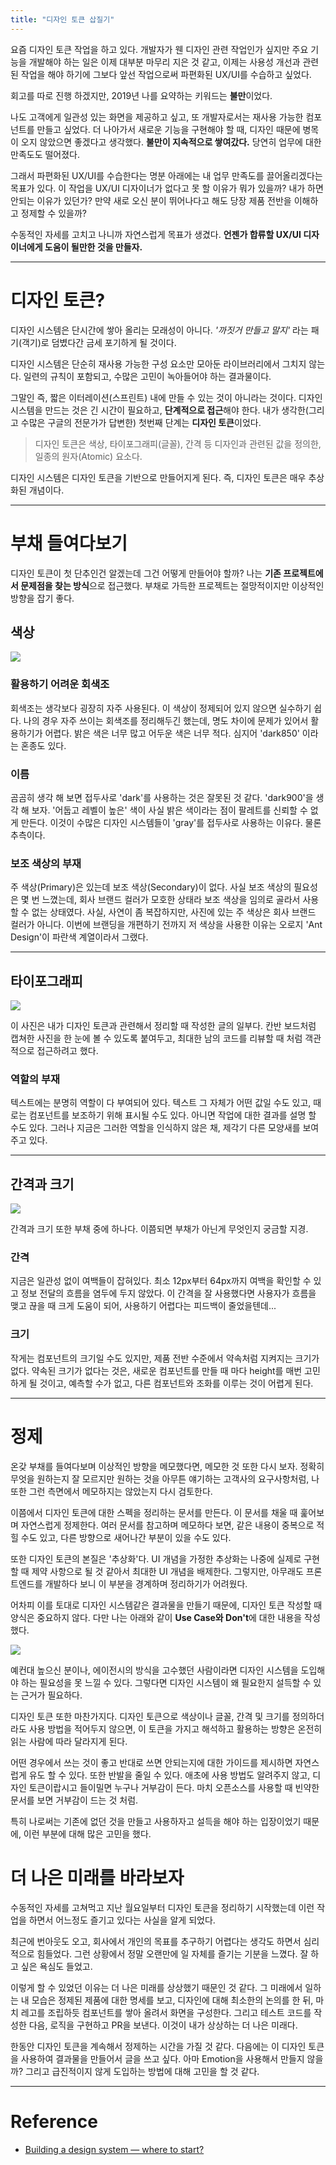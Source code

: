 ```yaml
---
title: "디자인 토큰 삽질기"
---
```


요즘 디자인 토큰 작업을 하고 있다. 개발자가 웬 디자인 관련 작업인가 싶지만 주요 기능을 개발해야 하는 일은 이제 대부분 마무리 지은 것 같고, 이제는 사용성 개선과 관련된 작업을 해야 하기에 그보다 앞선 작업으로써 파편화된 UX/UI를 수습하고 싶었다.

회고를 따로 진행 하겠지만, 2019년 나를 요약하는 키워드는 **불만**이었다.

나도 고객에게 일관성 있는 화면을 제공하고 싶고, 또 개발자로서는 재사용 가능한 컴포넌트를 만들고 싶었다. 더 나아가서 새로운 기능을 구현해야 할 때, 디자인 때문에 병목이 오지 않았으면 좋겠다고 생각했다. **불만이 지속적으로 쌓여갔다.** 당연히 업무에 대한 만족도도 떨어졌다.

그래서 파편화된 UX/UI를 수습한다는 명분 아래에는 내 업무 만족도를 끌어올리겠다는 목표가 있다. 이 작업을 UX/UI 디자이너가 없다고 못 할 이유가 뭐가 있을까? 내가 하면 안되는 이유가 있던가? 만약 새로 오신 분이 뛰어나다고 해도 당장 제품 전반을 이해하고 정제할 수 있을까?

수동적인 자세를 고치고 나니까 자연스럽게 목표가 생겼다. **언젠가 합류할 UX/UI 디자이너에게 도움이 될만한 것을 만들자.**

---

# **디자인 토큰?**

디자인 시스템은 단시간에 쌓아 올리는 모래성이 아니다. _'까짓거 만들고 말지'_ 라는 패기(객기)로 덤볐다간 금세 포기하게 될 것이다.

디자인 시스템은 단순히 재사용 가능한 구성 요소만 모아둔 라이브러리에서 그치지 않는다. 일련의 규칙이 포함되고, 수많은 고민이 녹아들어야 하는 결과물이다.

그말인 즉, 짧은 이터레이션(스프린트) 내에 만들 수 있는 것이 아니라는 것이다. 디자인 시스템을 만드는 것은 긴 시간이 필요하고, **단계적으로 접근**해야 한다. 내가 생각한(그리고 수많은 구글의 전문가가 답변한) 첫번째 단계는 **디자인 토큰**이었다.

> 디자인 토큰은 색상, 타이포그래피(글꼴), 간격 등 디자인과 관련된 값을 정의한, 일종의 원자(Atomic) 요소다.

디자인 시스템은 디자인 토큰을 기반으로 만들어지게 된다. 즉, 디자인 토큰은 매우 추상화된 개념이다.

---

# **부채 들여다보기**

디자인 토큰이 첫 단추인건 알겠는데 그건 어떻게 만들어야 할까? 나는 **기존 프로젝트에서 문제점을 찾는 방식**으로 접근했다. 부채로 가득한 프로젝트는 절망적이지만 이상적인 방향을 잡기 좋다.

## 색상

![](56dc638c-565b-40b1-9b5d-757b8353fd61_1.png)

### **활용하기 어려운 회색조**

회색조는 생각보다 굉장히 자주 사용된다. 이 색상이 정제되어 있지 않으면 실수하기 쉽다. 나의 경우 자주 쓰이는 회색조를 정리해두긴 했는데, 명도 차이에 문제가 있어서 활용하기가 어렵다. 밝은 색은 너무 많고 어두운 색은 너무 적다. 심지어 'dark850' 이라는 혼종도 있다.

### 이름

곰곰히 생각 해 보면 접두사로 'dark'를 사용하는 것은 잘못된 것 같다. 'dark900'을 생각 해 보자. '어둡고 레벨이 높은' 색이 사실 밝은 색이라는 점이 팔레트를 신뢰할 수 없게 만든다. 이것이 수많은 디자인 시스템들이 'gray'를 접두사로 사용하는 이유다. 물론 추측이다.

### 보조 색상의 부재

주 색상(Primary)은 있는데 보조 색상(Secondary)이 없다. 사실 보조 색상의 필요성은 몇 번 느꼈는데, 회사 브랜드 컬러가 모호한 상태라 보조 색상을 임의로 골라서 사용할 수 없는 상태였다. 사실, 사연이 좀 복잡하지만, 사진에 있는 주 색상은 회사 브랜드 컬러가 아니다. 이번에 브랜딩을 개편하기 전까지 저 색상을 사용한 이유는 오로지 'Ant Design'이 파란색 계열이라서 그랬다.

---

## **타이포그래피**

![](553580ed-85d7-4761-beea-0537a8390060_2.png)

이 사진은 내가 디자인 토큰과 관련해서 정리할 때 작성한 글의 일부다. 칸반 보드처럼 캡쳐한 사진을 한 눈에 볼 수 있도록 붙여두고, 최대한 남의 코드를 리뷰할 때 처럼 객관적으로 접근하려고 했다.

### 역할의 부재

텍스트에는 분명히 역할이 다 부여되어 있다. 텍스트 그 자체가 어떤 값일 수도 있고, 때로는 컴포넌트를 보조하기 위해 표시될 수도 있다. 아니면 작업에 대한 결과를 설명 할 수도 있다. 그러나 지금은 그러한 역할을 인식하지 않은 채, 제각기 다른 모양새를 보여주고 있다.

---

## **간격과 크기**

![](29a73e94-cbd8-4c5c-ad71-efe000f1d054_3.png)

간격과 크기 또한 부채 중에 하나다. 이쯤되면 부채가 아닌게 무엇인지 궁금할 지경.

### 간격

지금은 일관성 없이 여백들이 잡혀있다. 최소 12px부터 64px까지 여백을 확인할 수 있고 정보 전달의 흐름을 염두에 두지 않았다. 이 간격을 잘 사용했다면 사용자가 흐름을 맺고 끊을 때 크게 도움이 되어, 사용하기 어렵다는 피드백이 줄었을텐데...

### 크기

작게는 컴포넌트의 크기일 수도 있지만, 제품 전반 수준에서 약속처럼 지켜지는 크기가 없다. 약속된 크기가 없다는 것은, 새로운 컴포넌트를 만들 때 마다 height를 매번 고민하게 될 것이고, 예측할 수가 없고, 다른 컴포넌트와 조화를 이루는 것이 어렵게 된다.

---

# **정제**

온갖 부채를 들여다보며 이상적인 방향을 메모했다면, 메모한 것 또한 다시 보자. 정확히 무엇을 원하는지 잘 모르지만 원하는 것을 아무튼 얘기하는 고객사의 요구사항처럼, 나 또한 그런 측면에서 메모하지는 않았는지 다시 검토한다.

이쯤에서 디자인 토큰에 대한 스펙을 정리하는 문서를 만든다. 이 문서를 채울 때 훑어보며 자연스럽게 정제한다. 여러 문서를 참고하며 메모하다 보면, 같은 내용이 중복으로 적힐 수도 있고, 다른 방향으로 새어나간 부분이 있을 수도 있다.

또한 디자인 토큰의 본질은 '추상화'다. UI 개념을 가정한 추상화는 나중에 실제로 구현할 때 제약 사항으로 될 것 같아서 최대한 UI 개념을 배제한다. 그렇지만, 아무래도 프론트엔드를 개발하다 보니 이 부분을 경계하며 정리하기가 어려웠다.

어차피 이를 토대로 디자인 시스템같은 결과물을 만들기 때문에, 디자인 토큰 작성할 때 양식은 중요하지 않다. 다만 나는 아래와 같이 **Use Case와 Don't**에 대한 내용을 작성했다.

![](a48a9e1f-07d1-4ca5-ab37-c84ee38f0417_4.png)

예컨대 높으신 분이나, 에이전시의 방식을 고수했던 사람이라면 디자인 시스템을 도입해야 하는 필요성을 못 느낄 수 있다. 그렇다면 디자인 시스템이 왜 필요한지 설득할 수 있는 근거가 필요하다.

디자인 토큰 또한 마찬가지다. 디자인 토큰으로 색상이나 글꼴, 간격 및 크기를 정의하더라도 사용 방법을 적어두지 않으면, 이 토큰을 가지고 해석하고 활용하는 방향은 온전히 읽는 사람에 따라 달라지게 된다.

어떤 경우에서 쓰는 것이 좋고 반대로 쓰면 안되는지에 대한 가이드를 제시하면 자연스럽게 유도 할 수 있다. 또한 반발을 줄일 수 있다. 애초에 사용 방법도 알려주지 않고, 디자인 토큰이랍시고 들이밀면 누구나 거부감이 든다. 마치 오픈소스를 사용할 때 빈약한 문서를 보면 거부감이 드는 것 처럼.

특히 나로써는 기존에 없던 것을 만들고 사용하자고 설득을 해야 하는 입장이었기 때문에, 이런 부분에 대해 많은 고민을 했다.

# 더 나은 미래를 바라보자

수동적인 자세를 고쳐먹고 지난 월요일부터 디자인 토큰을 정리하기 시작했는데 이런 작업을 하면서 어느정도 즐기고 있다는 사실을 알게 되었다.

최근에 번아웃도 오고, 회사에서 개인의 목표를 추구하기 어렵다는 생각도 하면서 심리적으로 힘들었다. 그런 상황에서 정말 오랜만에 일 자체를 즐기는 기분을 느꼈다. 잘 하고 싶은 욕심도 들었고.

이렇게 할 수 있었던 이유는 더 나은 미래를 상상했기 때문인 것 같다. 그 미래에서 일하는 내 모습은 정제된 제품에 대한 명세를 보고, 디자인에 대해 최소한의 논의를 한 뒤, 마치 레고를 조립하듯 컴포넌트를 쌓아 올려서 화면을 구성한다. 그리고 테스트 코드를 작성한 다음, 로직을 구현하고 PR을 보낸다. 이것이 내가 상상하는 더 나은 미래다.

한동안 디자인 토큰을 계속해서 정제하는 시간을 가질 것 같다. 다음에는 이 디자인 토큰을 사용하여 결과물을 만들어서 글을 쓰고 싶다. 아마 Emotion을 사용해서 만들지 않을까? 그리고 급진적이지 않게 도입하는 방법에 대해 고민을 할 것 같다.

---

# **Reference**

- [Building a design system — where to start?](https://uxdesign.cc/building-a-design-system-where-to-start-part-1-first-things-first-57577153ae2d)
